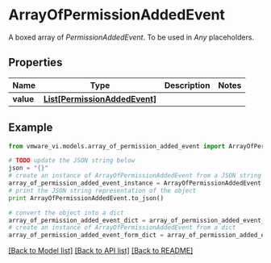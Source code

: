 # ArrayOfPermissionAddedEvent

A boxed array of *PermissionAddedEvent*. To be used in *Any* placeholders. 

## Properties
Name | Type | Description | Notes
------------ | ------------- | ------------- | -------------
**value** | [**List[PermissionAddedEvent]**](PermissionAddedEvent.md) |  | 

## Example

```python
from vmware_vi.models.array_of_permission_added_event import ArrayOfPermissionAddedEvent

# TODO update the JSON string below
json = "{}"
# create an instance of ArrayOfPermissionAddedEvent from a JSON string
array_of_permission_added_event_instance = ArrayOfPermissionAddedEvent.from_json(json)
# print the JSON string representation of the object
print ArrayOfPermissionAddedEvent.to_json()

# convert the object into a dict
array_of_permission_added_event_dict = array_of_permission_added_event_instance.to_dict()
# create an instance of ArrayOfPermissionAddedEvent from a dict
array_of_permission_added_event_form_dict = array_of_permission_added_event.from_dict(array_of_permission_added_event_dict)
```
[[Back to Model list]](../README.md#documentation-for-models) [[Back to API list]](../README.md#documentation-for-api-endpoints) [[Back to README]](../README.md)


